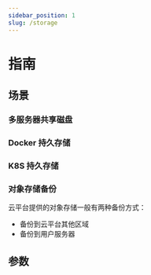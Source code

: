 ```yaml
---
sidebar_position: 1
slug: /storage
---
```


# 指南

## 场景

### 多服务器共享磁盘

### Docker 持久存储

### K8S 持久存储

### 对象存储备份

云平台提供的对象存储一般有两种备份方式：

* 备份到云平台其他区域
* 备份到用户服务器

## 参数
